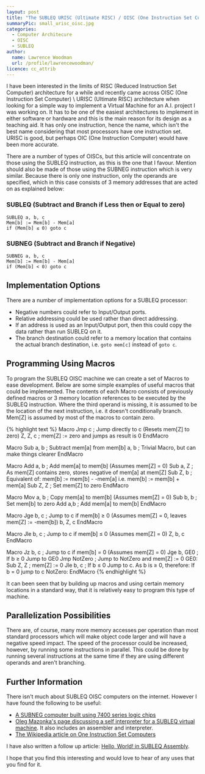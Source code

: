 ```yaml
---
layout: post
title: "The SUBLEQ URISC (Ultimate RISC) / OISC (One Instruction Set Computer) Architecture"
summaryPic: small_urisc_oisc.jpg
categories:
  - Computer Architecure
  - OISC
  - SUBLEQ
author:
  name: Lawrence Woodman
  url: /profile/lawrencewoodman/
licence: cc_attrib
---
```

I have been interested in the limits of RISC (Reduced Instruction Set Computer) architecture for a while and recently came across OISC (One Instruction Set Computer) \ URISC (Ultimate RISC) architecture when looking for a simple way to implement a Virtual Machine for an A.I. project I was working on.  It has to be one of the easiest architectures to implement in either software or hardware and this is the main reason for its design as a teaching aid.  It has only one instruction, hence the name, which isn't the best name considering that most processors have one instruction set.  URISC is good, but perhaps OIC (One Instruction Computer) would have been more accurate.

There are a number of types of OISCs, but this article will concentrate on those using the SUBLEQ instruction, as this is the one that I favour.  Mention should also be made of those using the SUBNEG instruction which is very similar.  Because there is only one instruction, only the operands are specified, which in this case consists of 3 memory addresses that are acted on as explained below:
### SUBLEQ (Subtract and Branch if Less then or Equal to zero)

    SUBLEQ a, b, c
    Mem[b] := Mem[b] - Mem[a]
    if (Mem[b] ≤ 0) goto c

### SUBNEG (Subtract and Branch if Negative)

    SUBNEG a, b, c
    Mem[b] := Mem[b] - Mem[a]
    if (Mem[b] < 0) goto c

## Implementation Options
There are a number of implementation options for a SUBLEQ processor:

* Negative numbers could refer to Input/Output ports.
* Relative addressing could be used rather than direct addressing.
* If an address is used as an Input/Output port, then this could copy the data rather than run SUBLEQ on it.
* The branch destination could refer to a memory location that contains the actual branch destination, i.e. `goto mem[c]` instead of `goto c`.

## Programming Using Macros
To program the SUBLEQ OISC machine we can create a set of Macros to ease development.  Below are some simple examples of useful macros that could be implemented.  The contents of each Macro consists of previously defined macros or 3 memory location references to be executed by the SUBLEQ instruction.  Where the third operand is missing, it is assumed to be the location of the next instruction, i.e. it doesn't conditionally branch.  Mem[Z] is assumed by most of the macros to contain zero.

{% highlight text %}
Macro Jmp c	; Jump directly to c (Resets mem[Z] to zero)
  Z, Z, c	; mem[Z] := zero and jumps as result is 0
EndMacro

Macro Sub a, b	; Subtract mem[a] from mem[b]
  a, b		; Trivial Macro, but can make things clearer
EndMacro

Macro Add a, b	; Add mem[a] to mem[b] (Assumes mem[Z] = 0)
  Sub a, Z	; As mem[Z] contains zero, stores negative of mem[a] at mem[Z]
  Sub Z, b	; Equivalent of: mem[b] := mem[b] - -mem[a] i.e. mem[b] := mem[b] + mem[a]
  Sub Z, Z	; Set mem[Z] to zero
EndMacro

Macro Mov a, b	; Copy mem[a] to mem[b] (Assumes mem[Z] = 0)
  Sub b, b	; Set mem[b] to zero
  Add a,b	; Add mem[a] to mem[b]
EndMacro

Macro Jge b, c	; Jump to c if mem[b] ≥ 0 (Assumes mem[Z] = 0, leaves mem[Z] := -mem[b])
  b, Z, c
EndMacro

Macro Jle b, c	; Jump to c if mem[b] ≤ 0 (Assumes mem[Z] = 0)
  Z, b, c
EndMacro

Macro Jz b, c 	; Jump to c if mem[b] = 0 (Assumes mem[Z] = 0)
  Jge b, GE0	; If b ≥ 0 Jump to GE0 
  Jmp NotZero	; Jump to NotZero and mem[Z] := 0
GE0:
  Sub Z, Z	; mem[Z] := 0
  Jle b, c	; If b ≤ 0 Jump to c.  As b is ≥ 0, therefore: If b = 0 jump to c 
NotZero:
EndMacro
{% endhighlight %}

It can been seen that by building up macros and using certain memory locations in a standard way, that it is relatively easy to program this type of machine.


## Parallelization Possibilities
There are, of course, many more memory accesses per operation than most standard processors which will make object code larger and will have a negative speed impact.  The speed of the processor could be increased, however, by running some instructions in parallel.  This could be done by running several instructions at the same time if they are using different operands and aren't branching.  

## Further Information
There isn't much about SUBLEQ OISC computers on the internet.  However I have found the following to be useful:
* [A SUBNEG computer built using 7400 series logic chips](http://bitstuff.blogspot.com/2007/02/subtract-and-branch-if-negative.html)
* [Oleg Mazonka's page discussing a self interpreter for a SUBLEQ virtual machine](http://mazonka.com/subleq/index.html).  It also includes an assembler and interpreter.
* [The Wikipedia article on One Instruction Set Computers](http://en.wikipedia.org/wiki/One_instruction_set_computer)

I have also written a follow up article: <a href="/2009/03/29/hello-world-in-subleq-assembly/">Hello‚ World! in SUBLEQ Assembly</a>.

I hope that you find this interesting and would love to hear of any uses that you find for it.
